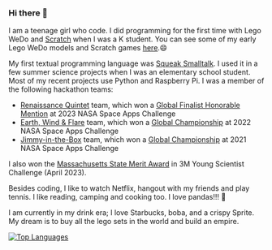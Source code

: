 ### Hi there 👋

I am a teenage girl who code. I did programming for the first time with Lego WeDo and [Scratch](https://scratch.mit.edu/users/hssboston/) when I was a K student. You can see some of my early Lego WeDo models and Scratch games [here](https://github.com/HSSBoston/early).😄

My first textual programming language was [Squeak Smalltalk](https://squeak.org/). I used it in a few summer science projects when I was an elementary school student. Most of my recent projects use Python and Raspberry Pi. I was a member of the following hackathon teams:

- [Renaissance Quintet](https://github.com/HSSBoston/renaissance-quintet) team, which won a [Global Finalist Honorable Mention](https://www.spaceappschallenge.org/2023/awards/honorable-mentions/) at 2023 NASA Space Apps Challenge
- [Earth, Wind & Flare](https://github.com/HSSBoston/earth-wind-and-flare) team, which won a [Global Championship](https://2022.spaceappschallenge.org/awards/) at 2022 NASA Space Apps Challenge 
- [Jimmy-in-the-Box](https://github.com/HSSBoston/jimmy-in-the-box) team, which won a [Global Championship](https://2021.spaceappschallenge.org/awards/) at 2021 NASA Space Apps Challenge

I also won the [Massachusetts State Merit Award](https://youngscientistlab.com/annual-challenge/finalists-mentors-judges/state-merit-winners?years=2023) in 3M Young Scientist Challenge (April 2023).

Besides coding, I like to watch Netflix, hangout with my friends and play tennis. I like reading, camping and cooking too. I love pandas!!! :panda_face: 

I am currently in my drink era; I love Starbucks, boba, and a crispy Sprite. My dream is to buy all the lego sets in the world and build an empire.

[![Top Languages](https://github-readme-stats.vercel.app/api/top-langs/?username=hssboston&layout=compact)](https://github.com/hssboston)


<!--
**HSSBoston/hssboston** is a ✨ _special_ ✨ repository because its `README.md` (this file) appears on your GitHub profile.

Here are some ideas to get you started:

- 🔭 I’m currently working on ...
- 🌱 I’m currently learning ...
- 👯 I’m looking to collaborate on ...
- 🤔 I’m looking for help with ...
- 💬 Ask me about ...
- 📫 How to reach me: ...
- 😄 Pronouns: ...
- ⚡ Fun fact: ...
-->
